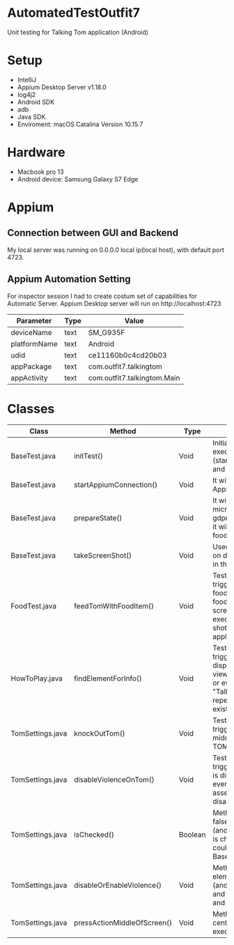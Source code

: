 # AutomatedTestOutfit7
Unit testing for Talking Tom application (Android)

# Setup
- IntelliJ
- Appium Desktop Server v1.18.0
- log4j2
- Android SDK
- adb
- Java SDK
- Enviroment: macOS Catalina Version 10.15.7


# Hardware
- Macbook pro 13
- Android device: Samsung Galaxy S7 Edge

# Appium 
## Connection between GUI and Backend 
My local server was running on 0.0.0.0 local ip(local host), with default port 4723. 
## Appium Automation Setting 
For inspector session I had to create costum set of capabilities for Automatic Server. 
Appium Desktop server will run on http://localhost:4723

Parameter    | Type | Value
------------ | ---- | -------
deviceName   | text | SM_G935F
platformName | text | Android
udid         | text | ce11160b0c4cd20b03
appPackage   | text | com.outfit7.talkingtom
appActivity  | text | com.outfit7.talkingtom.Main

# Classes
Class           | Method                         | Type    | Description
------------    | ------------------------------ | ------- | -------------------------
BaseTest.java   | initTest()                     | Void    | Initial method which will execute two methods (startAppiumConnection() and prepareState()) 
BaseTest.java   | startAppiumConnection()        | Void    | It will set capabilities for Appium connection.
BaseTest.java   | prepareState()                 | Void    | It will confirm AGE, allow microphone access, pass gdpr scren and at the end it will trigger click event on foodButton
BaseTest.java   | takeScreenShot()               | Void    | Used to take screenshot on device of current state in the application
FoodTest.java   | feedTomWithFoodItem()          | Void    | Test method which will trigger click event on foodButton and foodItemChilly. At the end screenshot "event" will be executed to take a snap shot of current state in the application
HowToPlay.java   | findElementForInfo()          | Void    | Test method which will trigger click event until GUI displayes HOT TO PLAY view. At the end we assess or evaluate if paragraph "Talk to Tom and he repeats with a funny voice" exists in current view
TomSettings.java   | knockOutTom()               | Void    | Test method which will trigger press action on the middle of the screen so TOM is knocked down
TomSettings.java   | disableViolenceOnTom()      | Void    | Test method which will trigger that violence mode is disabled at the end press event is triggered to assess if violence mode is disabled
TomSettings.java   | isChecked()                 | Boolean | Method returns true or false if element (android.widget.CheckBox) is checked  or not (This could be moved to BaseTest.java class)
TomSettings.java   | disableOrEnableViolence()   | Void | Method will find first element in the list of (android.widget.CheckBox) and select first checkbox and disable it. 
TomSettings.java   | pressActionMiddleOfScreen() | Void | Method will calculacte center of the screen and execute press touch action








                

